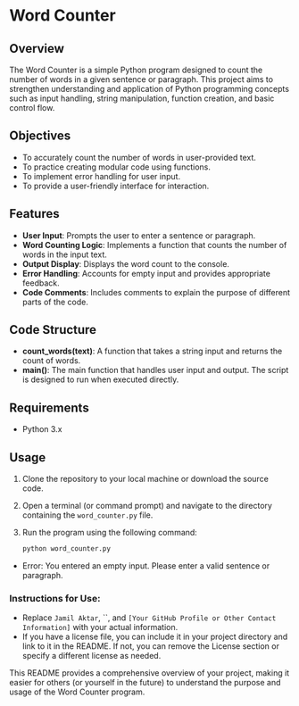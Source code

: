 # Word Counter

## Overview

The Word Counter is a simple Python program designed to count the number of words in a given sentence or paragraph. This project aims to strengthen understanding and application of Python programming concepts such as input handling, string manipulation, function creation, and basic control flow.

## Objectives

- To accurately count the number of words in user-provided text.
- To practice creating modular code using functions.
- To implement error handling for user input.
- To provide a user-friendly interface for interaction.

## Features

- **User  Input**: Prompts the user to enter a sentence or paragraph.
- **Word Counting Logic**: Implements a function that counts the number of words in the input text.
- **Output Display**: Displays the word count to the console.
- **Error Handling**: Accounts for empty input and provides appropriate feedback.
- **Code Comments**: Includes comments to explain the purpose of different parts of the code.

## Code Structure
- **count_words(text)**: A function that takes a string input and returns the count of words.
- **main()**: The main function that handles user input and output.
The script is designed to run when executed directly.

## Requirements

- Python 3.x

## Usage

1. Clone the repository to your local machine or download the source code.
2. Open a terminal (or command prompt) and navigate to the directory containing the `word_counter.py` file.
3. Run the program using the following command:

   ```bash
   python word_counter.py
 - Error: You entered an empty input. Please enter a valid sentence or paragraph.


### Instructions for Use:
- Replace `Jamil Aktar`, ``, and `[Your GitHub Profile or Other Contact Information]` with your actual information.
- If you have a license file, you can include it in your project directory and link to it in the README. If not, you can remove the License section or specify a different license as needed.

This README provides a comprehensive overview of your project, making it easier for others (or yourself in the future) to understand the purpose and usage of the Word Counter program.